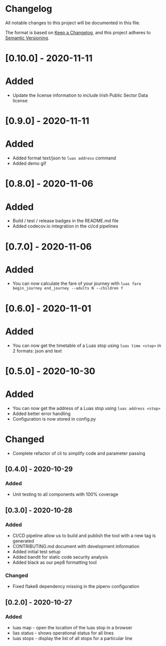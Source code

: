
# Changelog

All notable changes to this project will be documented in this file.

The format is based on [Keep a Changelog](https://keepachangelog.com/en/1.0.0/),
and this project adheres to [Semantic Versioning](https://semver.org/spec/v2.0.0.html).

# [0.10.0] - 2020-11-11

# Added

- Update the license information to include Irish Public Sector Data license

# [0.9.0] - 2020-11-11

# Added

- Added format text/json to `luas address` command
- Added demo gif

# [0.8.0] - 2020-11-06

# Added

- Build / test / release badges in the README.md file
- Added codecov.io integration in the ci/cd pipelines

# [0.7.0] - 2020-11-06

# Added

- You can now calculate the fare of your journey with `luas fare begin_journey end_journey --adults N --children Y`

# [0.6.0] - 2020-11-01

# Added

- You can now get the timetable of a Luas stop using `luas time <stop>` in 2 formats: json and text

# [0.5.0] - 2020-10-30

# Added

- You can now get the address of a Luas stop using `luas address <stop>`
- Added better error handling
- Configuration is now stored in config.py

# Changed

- Complete refactor of cli to simplify code and parameter passing

## [0.4.0] - 2020-10-29

### Added

- Unit testing to all components with 100% coverage

## [0.3.0] - 2020-10-28

### Added

- CI/CD pipeline allow us to build and publish the tool with a new tag is generated
- CONTRIBUTING.md document with development information
- Added initial test setup
- Added bandit for static code security analysis
- Added black as our pep8 formatting tool

### Changed

- Fixed flake8 dependency missing in the pipenv configuration

## [0.2.0] - 2020-10-27

### Added

- luas <line> map <stop> - open the location of the luas stop in a browser
- lias <line> status - shows operational status for all lines
- luas <line> stops - display the list of all stops for a particular line
